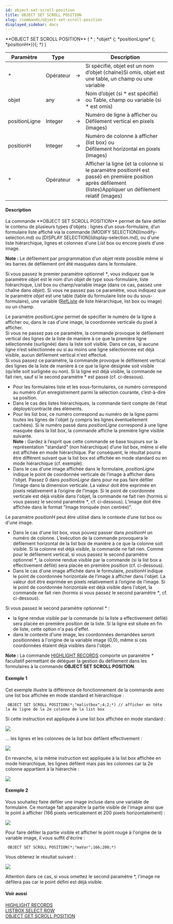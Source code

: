 ```yaml
---
id: object-set-scroll-position
title: OBJECT SET SCROLL POSITION
slug: /commands/object-set-scroll-position
displayed_sidebar: docs
---
```


<!--REF #_command_.OBJECT SET SCROLL POSITION.Syntax-->**OBJECT SET SCROLL POSITION** ( * ; *objet* {; *positionLigne* {; *positionH*}}{; *} )<!-- END REF-->
<!--REF #_command_.OBJECT SET SCROLL POSITION.Params-->
| Paramètre | Type |  | Description |
| --- | --- | --- | --- |
| * | Opérateur | &srarr; | Si spécifié, objet est un nom d’objet (chaîne)Si omis, objet est une table, un champ ou une variable |
| objet | any | &srarr; | Nom d’objet (si * est spécifié) ou Table, champ ou variable (si * est omis) |
| positionLigne | Integer | &srarr; | Numéro de ligne à afficher ou Défilement vertical en pixels (images) |
| positionH | Integer | &srarr; | Numéro de colonne à afficher (list box) ou<br/>Défilement horizontal en pixels (images) |
| * | Opérateur | &srarr; | Afficher la ligne (et la colonne si le paramètre positionH est passé) en première position après défilement (listes)Appliquer un défilement relatif (images) |

<!-- END REF-->

#### Description 

<!--REF #_command_.OBJECT SET SCROLL POSITION.Summary-->La commande **OBJECT SET SCROLL POSITION** permet de faire défiler le contenu de plusieurs types d'objets : lignes d’un sous-formulaire, d’un formulaire liste affiché via la commande [MODIFY SELECTION](modify-selection.md) ou [DISPLAY SELECTION](display-selection.md), ou d'une liste hiérarchique, lignes et colonnes d'une List box ou encore pixels d'une image.<!-- END REF--> 

**Note :** Le défilement par programmation d’un objet reste possible même si les barres de défilement ont été masquées dans le formulaire.

Si vous passez le premier paramètre optionnel *\**, vous indiquez que le paramètre *objet* est le nom d’un objet de type sous-formulaire, liste hiérarchique, List box ou champ/variable image (dans ce cas, passez une chaîne dans *objet*). Si vous ne passez pas ce paramètre, vous indiquez que le paramètre *objet* est une table (table du formulaire liste ou du sous-formulaire), une variable ([RefListe](# "Expression de type Entier long identifiant de façon unique une liste hiérarchique") de liste hiérarchique, list box ou image) ou un champ. 

Le paramètre *positionLigne* permet de spécifier le numéro de la ligne à afficher ou, dans le cas d'une image, la coordonnée verticale du pixel à afficher.   
Si vous ne passez pas ce paramètre, la commande provoque le défilement vertical des lignes de la liste de manière à ce que la première ligne sélectionnée (surlignée) dans la liste soit visible. Dans ce cas, si aucune ligne n’est sélectionnée ou si au moins une ligne sélectionnée est déjà visible, aucun défilement vertical n'est effectué.  
Si vous passez ce paramètre, la commande provoque le défilement vertical des lignes de la liste de manière à ce que la ligne désignée soit visible (qu’elle soit surlignée ou non). Si la ligne est déjà visible, la commande ne fait rien, sauf si le second paramètre \* est passé (cf. ci-dessous). 

* Pour les formulaires liste et les sous-formulaires, ce numéro correspond au numéro d’un enregistrement parmi la sélection courante, c’est-à-dire sa position.
* Dans le cas des listes hiérarchiques, la commande tient compte de l'état déployé/contracté des éléments.
* Pour les list box, ce numéro correspond au numéro de la ligne parmi toutes les lignes de l'objet (y compris les lignes éventuellement cachées). Si le numéro passé dans *positionLigne* correspond à une ligne masquée dans la list box, la commande affiche la première ligne visible suivante.  
**Note :** Gardez à l’esprit que cette commande se base toujours sur la représentation "standard" (non hiérarchique) d’une list box, même si elle est affichée en mode hiérarchique. Par conséquent, le résultat pourra être différent suivant que la list box est affichée en mode standard ou en mode hiérarchique (cf. exemple).
* Dans le cas d'une image affichée dans le formulaire, *positionLigne* indique le point de coordonnée verticale de l’image à afficher dans l'objet. Passez 0 dans *positionLigne* dans pour ne pas faire défiler l’image dans la dimension verticale. La valeur doit être exprimée en pixels relativement à l’origine de l’image. Si le point de coordonnée verticale est déjà visible dans l'objet, la commande ne fait rien (hormis si vous passez le second paramètre *\**, cf. ci-dessous). L’image doit être affichée dans le format "Image tronquée (non centrée)".

Le paramètre *positionH* peut être utilisé dans le contexte d’une list box ou d'une image. 

* Dans le cas d'une list box, vous pouvez passer dans *positionH* un numéro de colonne. L’exécution de la commande provoquera le défilement horizontal de la list box de manière à ce que la colonne soit visible. Si la colonne est déjà visible, la commande ne fait rien. Comme pour le défilement vertical, si vous passez le second paramètre optionnel *\**, la colonne rendue visible par la commande (si la list box a effectivement défilé) sera placée en première position (cf. ci-dessous).
* Dans le cas d'une image affichée dans le formulaire, *positionH* indique le point de coordonnée horizontale de l’image à afficher dans l'objet. La valeur doit être exprimée en pixels relativement à l’origine de l’image. Si le point de coordonnée horizontale est déjà visible dans l'objet, la commande ne fait rien (hormis si vous passez le second paramètre *\**, cf. ci-dessous).

Si vous passez le second paramètre optionnel *\** :

* la ligne rendue visible par la commande (si la liste a effectivement défilé) sera placée en première position de la liste. Si la ligne est située en fin de liste, cette option n'a pas d'effet.
* dans le contexte d'une image, les coordonnées demandées seront positionnées à l'origine de la variable image (0,0), même si ces coordonnées étaient déjà visibles dans l'objet.

**Note :** La commande [HIGHLIGHT RECORDS](highlight-records.md) comporte un paramètre *\** facultatif permettant de déléguer la gestion du défilement dans les formulaires à la commande **OBJECT SET SCROLL POSITION**.

#### Exemple 1 

Cet exemple illustre la différence de fonctionnement de la commande avec une list box affichée en mode standard et hiérarchique :

```4d
 OBJECT SET SCROLL POSITION(*;"malistbox";4;2;*) // afficher en tête la 4e ligne de la 2e colonne de la list box
```

Si cette instruction est appliquée à une list box affichée en mode standard :

![](../assets/en/commands/pict197489.fr.png)

... les lignes et les colonnes de la list box défilent effectivement :

![](../assets/en/commands/pict197491.fr.png)

En revanche, si la même instruction est appliquée à la list box affichée en mode hiérarchique, les lignes défilent mais pas les colonnes car la 2e colonne appartient à la hiérarchie :

![](../assets/en/commands/pict197493.fr.png)

#### Exemple 2 

Vous souhaitez faire défiler une image incluse dans une variable de formulaire. Ce montage fait apparaître la partie visible de l'image ainsi que le point à afficher (166 pixels verticalement et 200 pixels horizontalement) :

![](../assets/en/commands/pict1513843.fr.png)

Pour faire défiler la partie visible et afficher le point rouge à l'origine de la variable image, il vous suffit d'écrire :

```4d
 OBJECT SET SCROLL POSITION(*;"maVar";166;200;*)
```

Vous obtenez le résultat suivant :

![](../assets/en/commands/pict1513846.fr.png)

Attention dans ce cas, si vous omettez le second paramètre \*, l'image ne défilera pas car le point défini est déjà visible. 

#### Voir aussi 

[HIGHLIGHT RECORDS](highlight-records.md)  
[LISTBOX SELECT ROW](listbox-select-row.md)  
[OBJECT GET SCROLL POSITION](object-get-scroll-position.md)  